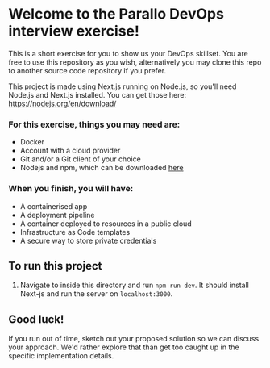 # Welcome to the Parallo DevOps interview exercise!

This is a short exercise for you to show us your DevOps skillset. You are free to use this repository as you wish, alternatively you may clone this repo to another source code repository if you prefer. 

This project is made using Next.js running on Node.js, so you'll need Node.js and Next.js installed. You can get those here: https://nodejs.org/en/download/

### For this exercise, things you may need are:
- Docker
- Account with a cloud provider
- Git and/or a Git client of your choice
- Nodejs and npm, which can be downloaded [here](https://nodejs.org/en/download/)

### When you finish, you will have:
- A containerised app
- A deployment pipeline
- A container deployed to resources in a public cloud
- Infrastructure as Code templates
- A secure way to store private credentials

## To run this project
1. Navigate to inside this directory and run `npm run dev`. It should install Next-js and run the server on `localhost:3000`.

## Good luck!
If you run out of time, sketch out your proposed solution so we can discuss your approach. We'd rather explore that than get too caught up in the specific implementation details.